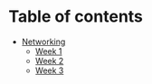 # Table of contents

* [Networking](README.md)
  * [Week 1](networking/week-1.md)
  * [Week 2](networking/week-2.md)
  * [Week 3](networking/week-3.md)
